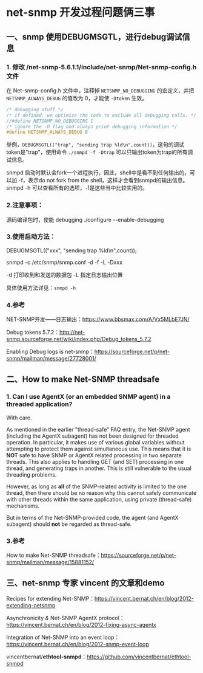 # net-snmp 开发过程问题俩三事

## 一、snmp 使用DEBUGMSGTL，进行debug调试信息

### 1. 修改 /net-snmp-5.6.1.1/include/net-snmp/Net-snmp-config.h文件

在 Net-snmp-config.h 文件中，注释掉 `NETSNMP_NO_DEBUGGING` 的宏定义，并把 `NETSNMP_ALWAYS_DEBUG` 的值改为 0，才能使 `-Dtoken` 生效。

```c
/* debugging stuff */
/* if defined, we optimize the code to exclude all debugging calls. */
//#define NETSNMP_NO_DEBUGGING 1
/* ignore the -D flag and always print debugging information */
#define NETSNMP_ALWAYS_DEBUG 0
```

举例，`DEBUGMSGTL(("trap", "sending trap %ld\n",count))`，这句的调试token是"trap"，使用命令 `./snmpd -f -Dtrap` 可以只输出token为trap的所有调试信息。

snmpd 启动时默认会fork一个进程执行，因此，shell中是看不到任何输出的，可以加 -f，表示do not fork from the shell，这样才会看到snmpd的输出信息。snmpd -h 可以查看所有的选项，-f是这些当中比较实用的。



### 2.注意事项：
源码编译包时，使能 debugging  ./configure  --enable-debugging 



### 3.使用启动方法：
DEBUGMSGTL(("xxx", "sending trap %ld\n",count));

snmpd -c /etc/snmp/snmp.conf -d -f  -L  -Dxxx

-d 打印收到和发送的数据包
-L 指定日志输出位置

具体使用方法详见：`snmpd -h`



### 4.参考

NET-SNMP开发——日志输出：https://www.bbsmax.com/A/Vx5MLbE7JN/

Debug tokens 5.7.2：http://net-snmp.sourceforge.net/wiki/index.php/Debug_tokens_5.7.2

Enabling Debug logs is net-snmp：https://sourceforge.net/p/net-snmp/mailman/message/27728001/



## 二、How to make Net-SNMP threadsafe

### 1. Can I use AgentX (or an embedded SNMP agent) in a threaded application?

With care.

As mentioned in the earlier "thread-safe" FAQ entry, the Net-SNMP agent (including the AgentX subagent) has not been designed for threaded operation. In particular, it makes use of various global variables without attempting to protect them against simultaneous use. This means that it is **NOT** safe to have SNMP or AgentX related processing in two separate threads. This also applies to handling GET (and SET) processing in one thread, and generating traps in another. This is still vulnerable to the usual threading problems.

However, as long as **all** of the SNMP-related activity is limited to the one thread, then there should be no reason why this cannot safely communicate with other threads within the same application, using private (thread-safe) mechanisms.

But in terms of the Net-SNMP-provided code, the agent (and AgentX subagent) should **not** be regarded as thread-safe.



### 3.参考

How to make Net-SNMP threadsafe：https://sourceforge.net/p/net-snmp/mailman/message/15881152/



## 三、net-snmp 专家 vincent 的文章和demo

Recipes for extending Net-SNMP：https://vincent.bernat.ch/en/blog/2012-extending-netsnmp

Asynchronicity *&* Net-SNMP AgentX protocol：https://vincent.bernat.ch/en/blog/2012-fixing-async-agentx

Integration of Net-SNMP into an event loop：https://vincent.bernat.ch/en/blog/2012-snmp-event-loop

vincentbernat/**ethtool-snmpd**：https://github.com/vincentbernat/ethtool-snmpd